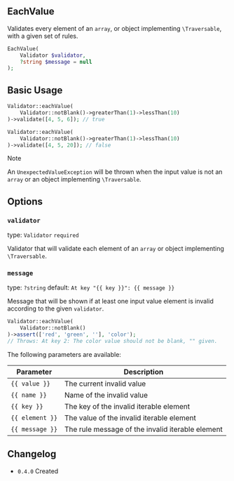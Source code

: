 ## EachValue

Validates every element of an `array`, or object implementing `\Traversable`, with a given set of rules.

```php
EachValue(
    Validator $validator,
    ?string $message = null
);
```

## Basic Usage

```php
Validator::eachValue(
    Validator::notBlank()->greaterThan(1)->lessThan(10)
)->validate([4, 5, 6]); // true

Validator::eachValue(
    Validator::notBlank()->greaterThan(1)->lessThan(10)
)->validate([4, 5, 20]); // false
```

> [!NOTE]
> An `UnexpectedValueException` will be thrown when the input value is not an `array` or an object implementing `\Traversable`.

## Options

### `validator`

type: `Validator` `required`

Validator that will validate each element of an `array` or object implementing `\Traversable`. 

### `message`

type: `?string` default: `At key "{{ key }}": {{ message }}`

Message that will be shown if at least one input value element is invalid according to the given `validator`.

```php
Validator::eachValue(
    Validator::notBlank()
)->assert(['red', 'green', ''], 'color'); 
// Throws: At key 2: The color value should not be blank, "" given.
```

The following parameters are available:

| Parameter       | Description                                      |
|-----------------|--------------------------------------------------|
| `{{ value }}`   | The current invalid value                        |
| `{{ name }}`    | Name of the invalid value                        |
| `{{ key }}`     | The key of the invalid iterable element          |
| `{{ element }}` | The value of the invalid iterable element        |
| `{{ message }}` | The rule message of the invalid iterable element |

## Changelog

- `0.4.0` Created